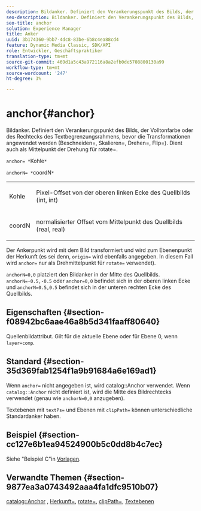 ```yaml
---
description: Bildanker. Definiert den Verankerungspunkt des Bilds, der Volltonfarbe oder des Rechtecks des Textbegrenzungsrahmens, bevor die Transformationen angewendet werden (Beschneiden=, Skalieren=, Drehen=, Flip=). Dient auch als Mittelpunkt der Drehung für rotate=.
seo-description: Bildanker. Definiert den Verankerungspunkt des Bilds, der Volltonfarbe oder des Rechtecks des Textbegrenzungsrahmens, bevor die Transformationen angewendet werden (Beschneiden=, Skalieren=, Drehen=, Flip=). Dient auch als Mittelpunkt der Drehung für rotate=.
seo-title: anchor
solution: Experience Manager
title: Anker
uuid: 3b174360-9bb7-4dc8-83be-6b8c4ea88cd4
feature: Dynamic Media Classic, SDK/API
role: Entwickler, Geschäftspraktiker
translation-type: tm+mt
source-git-commit: 469d1a5c43a972116a8a2efb0de5708800130a99
workflow-type: tm+mt
source-wordcount: '247'
ht-degree: 3%

---
```



# anchor{#anchor}

Bildanker. Definiert den Verankerungspunkt des Bilds, der Volltonfarbe oder des Rechtecks des Textbegrenzungsrahmens, bevor die Transformationen angewendet werden (Beschneiden=, Skalieren=, Drehen=, Flip=). Dient auch als Mittelpunkt der Drehung für rotate=.

`anchor= *`Kohle`*`

`anchorN= *`coordN`*`

<table id="simpletable_3ED1CD0BF473439FA1132FC84B4452A8"> 
 <tr class="strow"> 
  <td class="stentry"> <p><span class="codeph"> <span class="varname"> Kohle</span> </span> </p> </td> 
  <td class="stentry"> <p>Pixel-Offset von der oberen linken Ecke des Quellbilds (int, int) </p></td> 
 </tr> 
 <tr class="strow"> 
  <td class="stentry"> <p><span class="codeph"> <span class="varname"> coordN</span> </span> </p> </td> 
  <td class="stentry"> <p>normalisierter Offset vom Mittelpunkt des Quellbilds (real, real) </p></td> 
 </tr> 
</table>

Der Ankerpunkt wird mit dem Bild transformiert und wird zum Ebenenpunkt der Herkunft (es sei denn, `origin=` wird ebenfalls angegeben. In diesem Fall wird `anchor=` nur als Drehmittelpunkt für `rotate=` verwendet).

`anchorN=0,0` platziert den Bildanker in der Mitte des Quellbilds. `anchorN=-0.5,-0.5` oder  `anchor=0,0` befindet sich in der oberen linken Ecke und  `anchorN=0.5,0.5` befindet sich in der unteren rechten Ecke des Quellbilds.

## Eigenschaften {#section-f08942bc6aae46a8b5d341faaff80640}

Quellenbildattribut. Gilt für die aktuelle Ebene oder für Ebene 0, wenn `layer=comp`.

## Standard {#section-35d369fab1254f1a9b91684a6e169ad1}

Wenn `anchor=` nicht angegeben ist, wird catalog::Anchor verwendet. Wenn `catalog::Anchor` nicht definiert ist, wird die Mitte des Bildrechtecks verwendet (genau wie `anchorN=0,0` anzugeben).

Textebenen mit `textPs=` und Ebenen mit `clipPath=` können unterschiedliche Standardanker haben.

## Beispiel {#section-cc127e6b1ea94524900b5c0dd8b4c7ec}

Siehe &quot;Beispiel C&quot;in [Vorlagen](../../../../../is-api/http-ref/image-serving-api-ref/c-http-protocol-reference/c-templates/c-templates.md#concept-3cd2d2adae0e41b2979b9640244d4d3e).

## Verwandte Themen {#section-9877ea3a0743492aaa4fa1dfc9510b07}

[catalog::Anchor](/help/aem-is-ir-api/is-api/image-catalog/image-serving-api-ref/c-image-catalog-reference/c-image-svg-data-reference/c-image-data-reference/r-anchor-cat.md) ,  [Herkunft=](../../../../../is-api/http-ref/image-serving-api-ref/c-http-protocol-reference/c-command-reference/r-origin.md#reference-e11c7ac06e2240cc884c3fec98f05138),  [rotate=](../../../../../is-api/http-ref/image-serving-api-ref/c-http-protocol-reference/c-command-reference/r-rotate.md#reference-12abb086635546ec9ec2e1a793dc1096),  [clipPath=](../../../../../is-api/http-ref/image-serving-api-ref/c-http-protocol-reference/c-command-reference/r-clippath.md#reference-8139b1b52dc54749b51b109521ddf83d),  [Textebenen](../../../../../is-api/http-ref/image-serving-api-ref/c-http-protocol-reference/c-text-formatting/r-text-layers.md#reference-47e78cfb18134db5ab09e17af14a6a8f)
